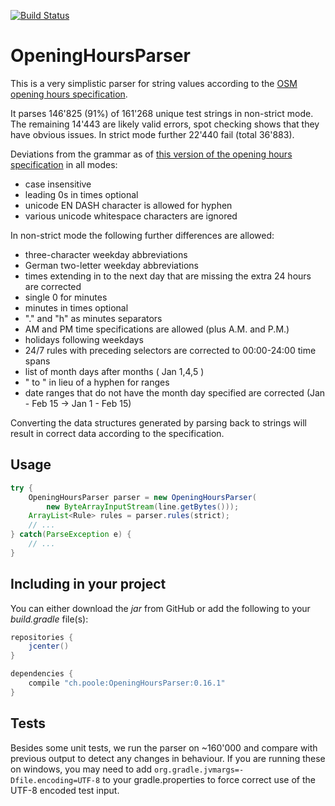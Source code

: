 [![Build Status](https://travis-ci.org/simonpoole/OpeningHoursParser.svg?branch=master)](https://travis-ci.org/simonpoole/OpeningHoursParser)

# OpeningHoursParser

This is a very simplistic parser for string values according to the [OSM opening hours specification][opening-hours-specification].

It parses 146'825 (91%) of 161'268 unique test strings in non-strict mode. The remaining 14'443 are likely valid errors, spot checking shows that they have obvious issues. In strict mode further 22'440 fail (total 36'883).

Deviations from the grammar as of [this version of the opening hours specification][opening-hours-grammar-specification] in all modes:

 * case insensitive
 * leading 0s in times optional
 * unicode EN DASH character is allowed for hyphen
 * various unicode whitespace characters are ignored

In non-strict mode the following further differences are allowed:

 * three-character weekday abbreviations
 * German two-letter weekday abbreviations
 * times extending in to the next day that are missing the extra 24 hours are corrected
 * single 0 for minutes
 * minutes in times optional
 * "." and "h" as minutes separators
 * AM and PM time specifications are allowed (plus A.M. and P.M.) 
 * holidays following weekdays
 * 24/7 rules with preceding selectors are corrected to 00:00-24:00 time spans
 * list of month days after months ( Jan 1,4,5 )
 * " to " in lieu of a hyphen for ranges
 * date ranges that do not have the month day specified are corrected (Jan - Feb 15 -> Jan 1 - Feb 15)

Converting the data structures generated by parsing back to strings will result in correct data according to the specification.

## Usage

``` java
try {
	OpeningHoursParser parser = new OpeningHoursParser(
		new ByteArrayInputStream(line.getBytes()));
	ArrayList<Rule> rules = parser.rules(strict);
	// ...
} catch(ParseException e) {
	// ...
}
```

## Including in your project

You can either download the *jar* from GitHub or add the following to your *build.gradle* file(s):

``` groovy
repositories {
    jcenter()
}
```

``` groovy
dependencies {
    compile "ch.poole:OpeningHoursParser:0.16.1"
}
```


[opening-hours-specification]: http://wiki.openstreetmap.org/wiki/Key:opening_hours/specification
[opening-hours-grammar-specification]: http://wiki.openstreetmap.org/w/index.php?title=Key:opening_hours/specification&oldid=1075290

## Tests

Besides some unit tests, we run the parser on ~160'000 and compare with previous output to detect any changes in behaviour. If you are running these on windows, you may need to add
``org.gradle.jvmargs=-Dfile.encoding=UTF-8``
to your gradle.properties to force correct use of the UTF-8 encoded test input. 
